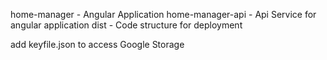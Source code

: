 home-manager 	 - Angular Application
home-manager-api - Api Service for angular application
dist			 - Code structure for deployment

add keyfile.json to access Google Storage
